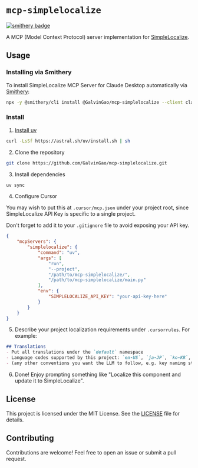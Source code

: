 # `mcp-simplelocalize`

[![smithery badge](https://smithery.ai/badge/@GalvinGao/mcp-simplelocalize)](https://smithery.ai/server/@GalvinGao/mcp-simplelocalize)

A MCP (Model Context Protocol) server implementation for [SimpleLocalize](https://simplelocalize.io).

## Usage

### Installing via Smithery

To install SimpleLocalize MCP Server for Claude Desktop automatically via [Smithery](https://smithery.ai/server/@GalvinGao/mcp-simplelocalize):

```bash
npx -y @smithery/cli install @GalvinGao/mcp-simplelocalize --client claude
```

### Install

1. [Install uv](https://docs.astral.sh/uv/getting-started/installation/)

```bash
curl -LsSf https://astral.sh/uv/install.sh | sh
```

2. Clone the repository

```bash
git clone https://github.com/GalvinGao/mcp-simplelocalize.git
```

3. Install dependencies

```bash
uv sync
```

4. Configure Cursor

You may wish to put this at `.cursor/mcp.json` under your project root, since SimpleLocalize API Key is specific to a single project.

Don't forget to add it to your `.gitignore` file to avoid exposing your API key.

```json
{
	"mcpServers": {
		"simplelocalize": {
			"command": "uv",
			"args": [
				"run",
				"--project",
				"/path/to/mcp-simplelocalize/",
				"/path/to/mcp-simplelocalize/main.py"
			],
			"env": {
				"SIMPLELOCALIZE_API_KEY": "your-api-key-here"
			}
		}
	}
}
```

5. Describe your project localization requirements under `.cursorrules`. For example:

```markdown
## Translations
- Put all translations under the `default` namespace
- Language codes supported by this project: `en-US`, `ja-JP`, `ko-KR`, and `zh-Hant`.
- (any other conventions you want the LLM to follow, e.g. key naming style, etc. or just give it some examples would work well)
```

6. Done! Enjoy prompting something like "Localize this component and update it to SimpleLocalize".

## License

This project is licensed under the MIT License. See the [LICENSE](LICENSE) file for details.

## Contributing

Contributions are welcome! Feel free to open an issue or submit a pull request.

